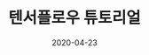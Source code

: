 ---
layout: default
title: 텐서플로우 튜토리얼
parent: Deep Learning
nav_order: 100
has_children: true
date: 2020-04-23
---